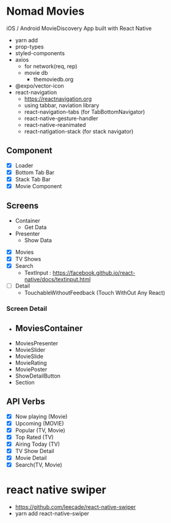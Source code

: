 # Nomad Movies

iOS / Android MovieDiscovery App built with React Native
- yarn add 
- prop-types 
- styled-components 
- axios
  - for network(req, rep)
  - movie db
    - themoviedb.org
- @expo/vector-icon 
- react-navigation
  - https://reactnavigation.org
  - using tabbar, naviation library
  - react-navigation-tabs (for TabBottomNavigator)
  - react-native-gesture-handler
  - react-native-reanimated
  - react-natigation-stack (for stack navigator)

## Component
- [X] Loader
- [X] Bottom Tab Bar
- [X] Stack Tab Bar
- [X] Movie Component

## Screens
- Container
  - Get Data
- Presenter
  - Show Data
- [X] Movies
- [X] TV Shows
- [X] Search
  - TextInput : https://facebook.github.io/react-native/docs/textinput.html
- [ ] Detail
  - TouchableWithoutFeedback (Touch WithOut Any React)

### Screen Detail
- MoviesContainer
  - 
- MoviesPresenter
- MovieSlider
- MovieSlide
- MovieRating
- MoviePoster
- ShowDetailButton
- Section

## API Verbs
 - [X] Now playing (Movie)
 - [X] Upcoming (MOVIE)
 - [X] Popular (TV, Movie)
 - [X] Top Rated (TV)
 - [X] Airing Today (TV)
 - [X] TV Show Detail
 - [X] Movie Detail
 - [X] Search(TV, Movie)

 # react native swiper
 - https://github.com/leecade/react-native-swiper
 - yarn add react-native-swiper